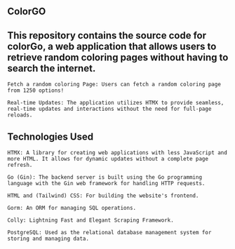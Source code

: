 ## **ColorGO**

## **This repository contains the source code for colorGo, a web application that allows users to retrieve random coloring pages without having to search the internet.**

    Fetch a random coloring Page: Users can fetch a random coloring page from 1250 options!

    Real-time Updates: The application utilizes HTMX to provide seamless, real-time updates and interactions without the need for full-page reloads.

## **Technologies Used**

    HTMX: A library for creating web applications with less JavaScript and more HTML. It allows for dynamic updates without a complete page refresh.

    Go (Gin): The backend server is built using the Go programming language with the Gin web framework for handling HTTP requests.

    HTML and (Tailwind) CSS: For building the website's frontend.

    Gorm: An ORM for managing SQL operations.

    Colly: Lightning Fast and Elegant Scraping Framework.

    PostgreSQL: Used as the relational database management system for storing and managing data.

